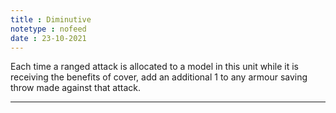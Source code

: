 ```yaml
---
title : Diminutive
notetype : nofeed
date : 23-10-2021
---
```


Each time a ranged attack is allocated to a model in this unit while it is receiving the benefits of cover, add an additional 1 to any armour saving throw made against that attack.

---